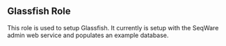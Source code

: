 Glassfish Role
--------------

This role is used to setup Glassfish. It currently is setup with the SeqWare admin web service and populates an example database.
